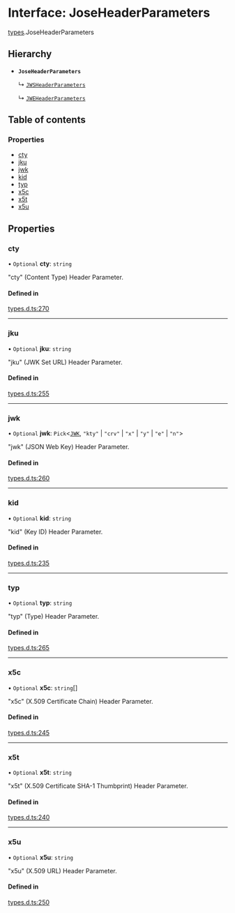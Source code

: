 # Interface: JoseHeaderParameters

[types](../modules/types.md).JoseHeaderParameters

## Hierarchy

- **`JoseHeaderParameters`**

  ↳ [`JWSHeaderParameters`](types.JWSHeaderParameters.md)

  ↳ [`JWEHeaderParameters`](types.JWEHeaderParameters.md)

## Table of contents

### Properties

- [cty](types.JoseHeaderParameters.md#cty)
- [jku](types.JoseHeaderParameters.md#jku)
- [jwk](types.JoseHeaderParameters.md#jwk)
- [kid](types.JoseHeaderParameters.md#kid)
- [typ](types.JoseHeaderParameters.md#typ)
- [x5c](types.JoseHeaderParameters.md#x5c)
- [x5t](types.JoseHeaderParameters.md#x5t)
- [x5u](types.JoseHeaderParameters.md#x5u)

## Properties

### cty

• `Optional` **cty**: `string`

"cty" (Content Type) Header Parameter.

#### Defined in

[types.d.ts:270](https://github.com/panva/jose/blob/v3.15.3/src/types.d.ts#L270)

___

### jku

• `Optional` **jku**: `string`

"jku" (JWK Set URL) Header Parameter.

#### Defined in

[types.d.ts:255](https://github.com/panva/jose/blob/v3.15.3/src/types.d.ts#L255)

___

### jwk

• `Optional` **jwk**: `Pick`<[`JWK`](types.JWK.md), ``"kty"`` \| ``"crv"`` \| ``"x"`` \| ``"y"`` \| ``"e"`` \| ``"n"``\>

"jwk" (JSON Web Key) Header Parameter.

#### Defined in

[types.d.ts:260](https://github.com/panva/jose/blob/v3.15.3/src/types.d.ts#L260)

___

### kid

• `Optional` **kid**: `string`

"kid" (Key ID) Header Parameter.

#### Defined in

[types.d.ts:235](https://github.com/panva/jose/blob/v3.15.3/src/types.d.ts#L235)

___

### typ

• `Optional` **typ**: `string`

"typ" (Type) Header Parameter.

#### Defined in

[types.d.ts:265](https://github.com/panva/jose/blob/v3.15.3/src/types.d.ts#L265)

___

### x5c

• `Optional` **x5c**: `string`[]

"x5c" (X.509 Certificate Chain) Header Parameter.

#### Defined in

[types.d.ts:245](https://github.com/panva/jose/blob/v3.15.3/src/types.d.ts#L245)

___

### x5t

• `Optional` **x5t**: `string`

"x5t" (X.509 Certificate SHA-1 Thumbprint) Header Parameter.

#### Defined in

[types.d.ts:240](https://github.com/panva/jose/blob/v3.15.3/src/types.d.ts#L240)

___

### x5u

• `Optional` **x5u**: `string`

"x5u" (X.509 URL) Header Parameter.

#### Defined in

[types.d.ts:250](https://github.com/panva/jose/blob/v3.15.3/src/types.d.ts#L250)
